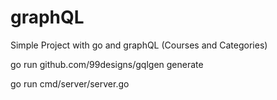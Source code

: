 # graphQL
Simple Project with go and graphQL (Courses and Categories)


go run github.com/99designs/gqlgen generate

go run cmd/server/server.go
